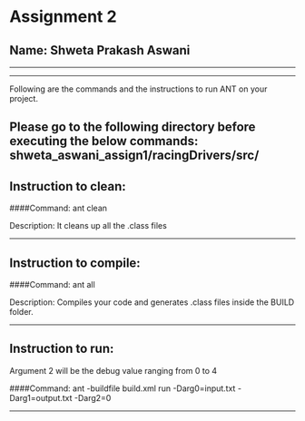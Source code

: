 # Assignment 2
## Name: Shweta Prakash Aswani

-----------------------------------------------------------------------
-----------------------------------------------------------------------

Following are the commands and the instructions to run ANT on your project.

Please go to the following directory before executing the below commands:
shweta_aswani_assign1/racingDrivers/src/
-----------------------------------------------------------------------
## Instruction to clean:

####Command: ant clean

Description: It cleans up all the .class files 

-----------------------------------------------------------------------
## Instruction to compile:

####Command: ant all

Description: Compiles your code and generates .class files inside the BUILD folder.

-----------------------------------------------------------------------
## Instruction to run:
Argument 2 will be the debug value ranging from 0 to 4

####Command: ant -buildfile build.xml run -Darg0=input.txt -Darg1=output.txt -Darg2=0


-----------------------------------------------------------------------
